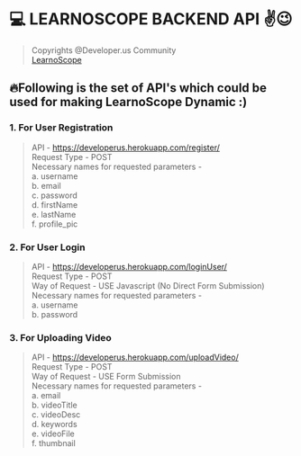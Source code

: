 # 💻 LEARNOSCOPE BACKEND API ✌😉
> Copyrights @Developer.us Community    
> [LearnoScope](https://learnoscope.netlify.app)  

## 🔥Following is the set of API's which could be used for making LearnoScope Dynamic :)

### 1. For User Registration
> API - https://developerus.herokuapp.com/register/   
> Request Type -  POST          
> Necessary names for requested parameters -     
>a. username    
>b. email         
>c. password      
>d. firstName      
>e. lastName      
>f. profile_pic       
                                       
### 2. For User Login
> API - https://developerus.herokuapp.com/loginUser/   
> Request Type -  POST          
> Way of Request - USE Javascript (No Direct Form Submission)
> Necessary names for requested parameters -     
>a. username         
>b. password    

### 3. For Uploading Video
> API - https://developerus.herokuapp.com/uploadVideo/   
> Request Type -  POST   
> Way of Request - USE Form Submission       
> Necessary names for requested parameters -     
>a. email    
>b. videoTitle         
>c. videoDesc      
>d. keywords      
>e. videoFile      
>f. thumbnail         
                
